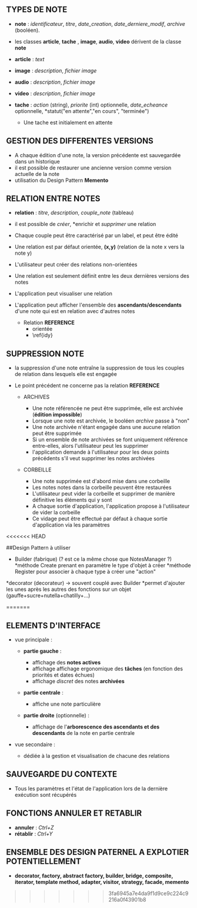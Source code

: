 ## TYPES DE NOTE 	

* **note** : *identificateur*, *titre*, *date_creation*, *date_derniere_modif*, *archive* (booléen).
* les classes **article**, **tache** , **image**, **audio**, **video** dérivent de la classe **note**

* **article** : *text*
* **image** : *description*, *fichier image*
* **audio** : *description*, *fichier image*
* **video** : *description*, *fichier image*

* **tache** : *action* (string), *priorite* (int) optionnelle, *date_echeance* optionnelle, *statut("en attente","en cours", "terminée")
	*  Une tache est initialement en attente

## GESTION DES DIFFERENTES VERSIONS

* A chaque édition d'une note, la version précédente est sauvegardée dans un historique
* il est possible de restaurer une ancienne version comme version actuelle de la note
* utilisation du Design Pattern **Memento**

## RELATION ENTRE NOTES

* **relation** : *titre*, *description*, *couple_note* (tableau)
* il est possible de *créer*, *enrichir et *supprimer* une relation
* Chaque couple peut être caractérisé par un label, et peut être édité
* Une relation est par défaut orientée, **(x,y)** (relation de la note x vers la note y)
* L'utilisateur peut créer des relations non-orientées
* Une relation est seulement définit entre les deux dernières versions des notes
* L'application peut visualiser une relation
* L'application peut afficher l'ensemble des **ascendants/descendants** d'une note qui est en relation avec d'autres notes
	
	* Relation **REFERENCE**
		* orientée 
		*  \ref{idy}

## SUPPRESSION NOTE

* la suppression d'une note entraîne la suppression de tous les couples de relation dans lesquels elle est engagée
* Le point précédent ne concerne pas la relation **REFERENCE**

	* ARCHIVES
		* Une note référencée ne peut être supprimée, elle est archivée (**édition impossible**)
		* Lorsque une note est archivée, le booléen *archive* passe à "non"
		* Une note archivée n'étant engagée dans une aucune relation peut être supprimée
		* Si un ensemble de note archivées se font uniquement référence entre-elles, alors l'utilisateur peut les supprimer
		* l'application demande à l'utilisateur pour les deux points précédents s'il veut supprimer les notes archivées

	* CORBEILLE 	
		* Une note supprimée est d'abord mise dans une corbeille
		* Les notes notes dans la corbeille peuvent être restaurées
		* L'utilisateur peut vider la corbeille et supprimer de manière définitive les éléments qui y sont
		* A chaque sortie d'application, l'application propose à l'utilisateur de vider la corbeille
		* Ce vidage peut être effectué par défaut à chaque sortie d'application via les paramètres

<<<<<<< HEAD



##Design Pattern à utiliser

* Builder (fabrique) (? est ce la même chose que NotesManager ?)
	*méthode Create prenant en paramètre le type d'objet à créer 
	*méthode Register pour associer à chaque type à créer une "action"

*decorator (decorateur) -> souvent couplé avec Builder
	*permet d'ajouter les unes après les autres des fonctions sur un objet (gauffe+sucre+nutella+chatilly+...)


=======
## ELEMENTS D'INTERFACE

* vue principale :

	* **partie gauche** :
		 * affichage des **notes actives**
		 * affichage affichage ergonomique des **tâches** (en fonction des priorités et dates échues)
		 * affichage *discret* des notes **archivées**
	 
	* **partie centrale** :
		* affiche une note particulière
		
	* **partie droite**  (optionnelle) :
		* affichage de l'**arborescence des ascendants et des descendants** de la note en partie centrale
		
* vue secondaire :
	
	* dédiée à la gestion et visualisation de chacune des relations
	
## SAUVEGARDE DU CONTEXTE

* Tous les paramètres et l'état de l'application lors de la dernière exécution sont récupérés 

## FONCTIONS ANNULER ET RETABLIR 

* **annuler** : *Ctrl+Z*
* **rétablir** : *Ctrl+Y*

## ENSEMBLE DES DESIGN PATERNEL A EXPLOTIER POTENTIELLEMENT 

* **decorator, factory, abstract factory, builder, bridge, composite, iterator, template method, adapter, visitor, strategy, facade, memento**
>>>>>>> 3fa6945a7e4da9f1d9ce9c224c9216a0f43901b8
